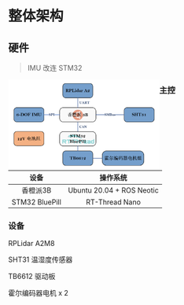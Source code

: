 # 整体架构

## 硬件

> IMU 改连 STM32

<img src=".pic/hardware.png" style="zoom:30%;" align="left">

### 主控

|      设备      |         操作系统          |
| :------------: | :-----------------------: |
|    香橙派3B    | Ubuntu 20.04 + ROS Neotic |
| STM32 BluePill |      RT-Thread Nano       |

### 设备

RPLidar A2M8

SHT31 温湿度传感器

TB6612 驱动板

霍尔编码器电机 x 2



